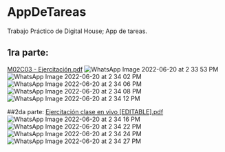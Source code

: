 # AppDeTareas
Trabajo Práctico de Digital House; App de tareas. 
## 1ra parte:
[M02C03 - Ejercitación.pdf](https://github.com/Facuu18/AppDeTareas/files/8942711/M02C03.-.Ejercitacion.pdf)
![WhatsApp Image 2022-06-20 at 2 33 53 PM](https://user-images.githubusercontent.com/106325954/174654553-1f94b1b4-d638-4aa3-abd3-0e3c1e50e61a.jpeg)
![WhatsApp Image 2022-06-20 at 2 34 02 PM](https://user-images.githubusercontent.com/106325954/174654577-6d32e05a-a8a3-44ed-9209-8715c9199bbb.jpeg)
![WhatsApp Image 2022-06-20 at 2 34 06 PM](https://user-images.githubusercontent.com/106325954/174654580-a30bc70d-ed6b-4582-993c-5edba65c6b45.jpeg)
![WhatsApp Image 2022-06-20 at 2 34 08 PM](https://user-images.githubusercontent.com/106325954/174654584-2d2dcca3-0d12-448f-9ff8-3289739ca09f.jpeg)
![WhatsApp Image 2022-06-20 at 2 34 12 PM](https://user-images.githubusercontent.com/106325954/174654586-c0ee9844-f6f5-4101-a0aa-ccb1fb2ac8fe.jpeg)

##2da parte:
[Ejercitación clase en vivo [EDITABLE].pdf](https://github.com/Facuu18/AppDeTareas/files/8942719/Ejercitacion.clase.en.vivo.EDITABLE.pdf)
![WhatsApp Image 2022-06-20 at 2 34 16 PM](https://user-images.githubusercontent.com/106325954/174654646-28d6ebbf-9a1a-4053-a7c4-fb2e08fa4fa5.jpeg)
![WhatsApp Image 2022-06-20 at 2 34 22 PM](https://user-images.githubusercontent.com/106325954/174654650-4a70e093-dae0-46e6-a4ac-7b950c04c39e.jpeg)
![WhatsApp Image 2022-06-20 at 2 34 24 PM](https://user-images.githubusercontent.com/106325954/174654656-a880f7b8-a9d7-4ba3-8733-3b44dd21faff.jpeg)
![WhatsApp Image 2022-06-20 at 2 34 27 PM](https://user-images.githubusercontent.com/106325954/174654662-0c134618-ac92-486a-97ea-b9f5928de940.jpeg)